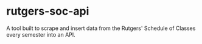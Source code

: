 # rutgers-soc-api
A tool built to scrape and insert data from the Rutgers' Schedule of Classes every semester into an API.
